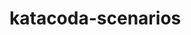 # katacoda-scenarios

<!-- 
<iframe src="https://slides.com/marcoscano/deck-76e37f/embed" width="576" height="420" scrolling="no" frameborder="0" webkitallowfullscreen mozallowfullscreen allowfullscreen></iframe> -->